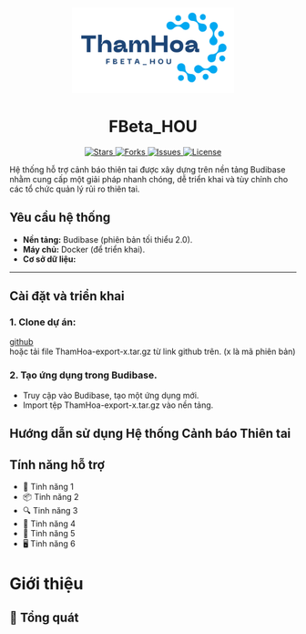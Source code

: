 <p align="center">
	<img loading="lazy" src="./assets/images/logo.png" alt="FBeta_HOU" height="150">
</p>
<h1 align="center"> FBeta_HOU  </h1>

<p align="center">
    <a href="https://github.com/honganhss/FBeta_HOU" target="blank">
		<img loading="lazy" src="https://img.shields.io/github/stars/definev/phapdien?style=social" alt="Stars"/>
	</a>
    <a href="https://github.com/honganhss/FBeta_HOU" target="blank">
		<img loading="lazy" src="https://img.shields.io/github/forks/definev/phapdien?style=social" alt="Forks"/>
	</a>
	<a href="https://github.com/honganhss/FBeta_HOU/issues" target="blank">
		<img loading="lazy" src="https://img.shields.io/github/issues/definev/phapdien?style=flat-square&label=Issue" alt="Issues"/>
	</a>
	<a href="https://github.com/honganhss/FBeta_HOU/blob/main/LICENSE" target="blank">
		<img loading="lazy" src="https://img.shields.io/github/license/definev/phapdien?style=flat-square&label=License" alt="License"/>
    </a>
</p>

Hệ thống hỗ trợ cảnh báo thiên tai được xây dựng trên nền tảng Budibase nhằm cung cấp một giải pháp nhanh chóng, dễ triển khai và tùy chỉnh cho các tổ chức quản lý rủi ro thiên tai.

## **Yêu cầu hệ thống**  
- **Nền tảng:** Budibase (phiên bản tối thiểu 2.0).  
- **Máy chủ:** Docker (để triển khai).  
- **Cơ sở dữ liệu:**  
---

## **Cài đặt và triển khai**  
### 1. Clone dự án: 
[github](https://github.com/honganhss/FBeta_HOU.git)  
hoặc tải file ThamHoa-export-x.tar.gz từ link github trên. (x là mã phiên bản)
### 2. Tạo ứng dụng trong Budibase.  
- Truy cập vào Budibase, tạo một ứng dụng mới.
- Import tệp ThamHoa-export-x.tar.gz vào nền tảng.



## **Hướng dẫn sử dụng Hệ thống Cảnh báo Thiên tai**
## **Tính năng hỗ trợ**

* 📖 Tinh năng 1
* 📦 Tinh năng 2
* 🔍 Tinh năng 3
* 🤖 Tinh năng 4
* 📱 Tinh năng 5
* 🖥️ Tinh năng 6

# Giới thiệu
## 📝 Tổng quát
